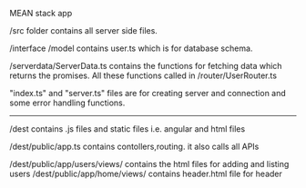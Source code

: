 MEAN stack app

/src folder contains all server side files.

/interface
/model contains user.ts which is for database schema.


/serverdata/ServerData.ts contains the functions for fetching data which returns the promises. 
All these functions  called in /router/UserRouter.ts  

  
"index.ts" and "server.ts" files  are for creating server and connection and some error handling functions.

************
/dest contains .js files and static files i.e. angular and html files 

/dest/public/app.ts  contains contollers,routing. it also calls all APIs 


/dest/public/app/users/views/  contains the html files for adding and listing users
/dest/public/app/home/views/   contains header.html file for  header